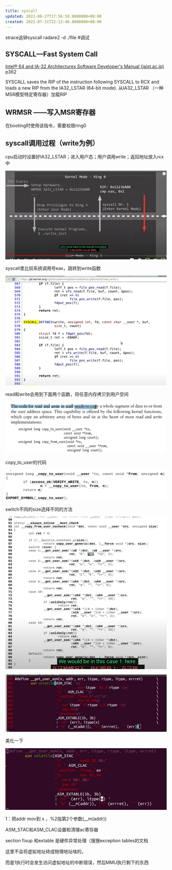 ```yaml
---
title: syscall
updated: 2022-08-27T17:56:59.0000000+08:00
created: 2022-07-31T22:13:46.0000000+08:00
---
```


strace追钟syscall
radare2 -d ./file \#调试

## SYSCALL—Fast System Call
[Intel® 64 and IA-32 Architectures Software Developer's Manual (jaist.ac.jp)](http://www.jaist.ac.jp/iscenter-new/mpc/altix/altixdata/opt/intel/vtune/doc/IA_32_Instructions_2B.pdf) p362

SYSCALL saves the RIP of the instruction following SYSCALL to RCX and loads a new RIP from the IA32_LSTAR (64-bit mode).
从IA32_LSTAR （一种MSR模型特定寄存器）加载RIP

## WRMSR ——写入MSR寄存器
在booting时使用该指令，需要权限ring0

## syscall调用过程（write为例）
cpu启动时设置好IA32_LSTAR；进入用户态；用户调用write；返回地址放入rcx中

![image1](../../../resources/image1-39.png)

syscall里比较系统调用号eax，跳转到write函数

![image2](../../../resources/image2-18.png)

read和write会用到下面两个函数，将任意内存拷贝到用户空间

![image3](../../../resources/image3-9.png)

copy_to_user的代码

![image4](../../../resources/image4-7.png)

switch不同的size选择不同的方法

![image5](../../../resources/image5-6.png)

![image6](../../../resources/image6-5.png)

美化一下

![image7](../../../resources/image7-2.png)

1：把addr mov到 x ，%2指第2个参数(\_\_m(addr))

ASM_STAC和ASM_CLAC设置和清理ac寄存器

section fixup 和extable 是硬件异常处理（搜搜exception tables的文档

这里不会将虚拟地址转成物理地址啥的，

而是1执行时会发生访问虚拟地址的中断错误，然后MMU执行剩下的东西
